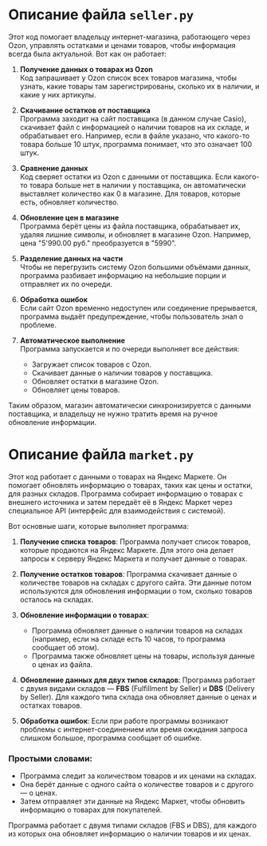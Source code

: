 # Описание файла `seller.py`
Этот код помогает владельцу интернет-магазина, работающего через Ozon, управлять остатками и ценами товаров, чтобы информация всегда была актуальной. Вот как он работает:

1. **Получение данных о товарах из Ozon**  
   Код запрашивает у Ozon список всех товаров магазина, чтобы узнать, какие товары там зарегистрированы, сколько их в наличии, и какие у них артикулы.

2. **Скачивание остатков от поставщика**  
   Программа заходит на сайт поставщика (в данном случае Casio), скачивает файл с информацией о наличии товаров на их складе, и обрабатывает его. Например, если в файле указано, что какого-то товара больше 10 штук, программа понимает, что это означает 100 штук.

3. **Сравнение данных**  
   Код сверяет остатки из Ozon с данными от поставщика. Если какого-то товара больше нет в наличии у поставщика, он автоматически выставляет количество как 0 в магазине. Для товаров, которые есть, обновляет количество.

4. **Обновление цен в магазине**  
   Программа берёт цены из файла поставщика, обрабатывает их, удаляя лишние символы, и обновляет в магазине Ozon. Например, цена "5'990.00 руб." преобразуется в "5990".

5. **Разделение данных на части**  
   Чтобы не перегрузить систему Ozon большими объёмами данных, программа разбивает информацию на небольшие порции и отправляет их по очереди.

6. **Обработка ошибок**  
   Если сайт Ozon временно недоступен или соединение прерывается, программа выдаёт предупреждение, чтобы пользователь знал о проблеме.

7. **Автоматическое выполнение**  
   Программа запускается и по очереди выполняет все действия:  
   - Загружает список товаров с Ozon.  
   - Скачивает данные о наличии товаров у поставщика.  
   - Обновляет остатки в магазине Ozon.  
   - Обновляет цены товаров.

Таким образом, магазин автоматически синхронизируется с данными поставщика, и владельцу не нужно тратить время на ручное обновление информации.
# Описание файла `market.py`
Этот код работает с данными о товарах на Яндекс Маркете. Он помогает обновлять информацию о товарах, таких как цены и остатки, для разных складов. Программа собирает информацию о товарах с внешнего источника и затем передаёт её в Яндекс Маркет через специальное API (интерфейс для взаимодействия с системой).

Вот основные шаги, которые выполняет программа:

1. **Получение списка товаров**: Программа получает список товаров, которые продаются на Яндекс Маркете. Для этого она делает запросы к серверу Яндекс Маркета и получает данные о товарах.

2. **Получение остатков товаров**: Программа скачивает данные о количестве товаров на складах с другого сайта. Эти данные потом используются для обновления информации о том, сколько товаров осталось на складах.

3. **Обновление информации о товарах**:
    - Программа обновляет данные о наличии товаров на складах (например, если на складе есть 10 часов, то программа сообщает об этом).
    - Программа также обновляет цены на товары, используя данные о ценах из файла.

4. **Обновление данных для двух типов складов**: Программа работает с двумя видами складов — **FBS** (Fulfillment by Seller) и **DBS** (Delivery by Seller). Для каждого типа склада она обновляет данные о ценах и остатках товаров.

5. **Обработка ошибок**: Если при работе программы возникают проблемы с интернет-соединением или время ожидания запроса слишком большое, программа сообщает об ошибке.

### Простыми словами:
- Программа следит за количеством товаров и их ценами на складах.
- Она берёт данные с одного сайта о количестве товаров и с другого — о ценах.
- Затем отправляет эти данные на Яндекс Маркет, чтобы обновить информацию о товарах для покупателей.

Программа работает с двумя типами складов (FBS и DBS), для каждого из которых она обновляет информацию о наличии товаров и их ценах.
